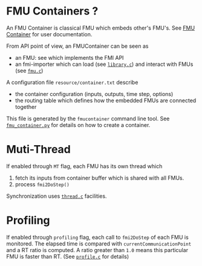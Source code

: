 # FMU Containers ?

An FMU Container is classical FMU which embeds other's FMU's. See [FMU Container](../doc/container.md)
for user documentation.

From API point of view, an FMUContainer can be seen as
* an FMU: see [](container.c) which implements the FMI API
* an fmi-importer which can load (see [`library.c`](library.c)) and interact with FMUs (see [`fmu.c`](fmu.c))

A configuration file `resource/container.txt` describe
* the container configuration (inputs, outputs, time step, options)
* the routing table which defines how the embedded FMUs are connected together

This file is generated by the `fmucontainer` command line tool.
See [`fmu_container.py`](../fmu_manipulation_toolbox/fmu_container.py) for details on how to create 
a container.

# Muti-Thread
If enabled through `MT` flag, each FMU has its own thread which
1. fetch its inputs from container buffer which is shared with all FMUs.
2. process `fmi2DoStep()`

Synchronization uses [`thread.c`](thread.c) facilities.

# Profiling 
If enabled through `profiling` flag, each call to `fmi2DoStep` of each FMU is monitored. The elapsed time
is compared with `currentCommunicationPoint` and a RT ratio is computed. A ratio greater than `1.0` means
this particular FMU is faster than RT. (See [`profile.c`](profile.c) for details)
